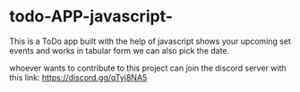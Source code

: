 # todo-APP-javascript-
This is a ToDo app built with the help of javascript shows your upcoming set events and works in tabular form we can also pick the date.

whoever wants to contribute to this project can join the discord server with this link: https://discord.gg/qTyj8NA5
